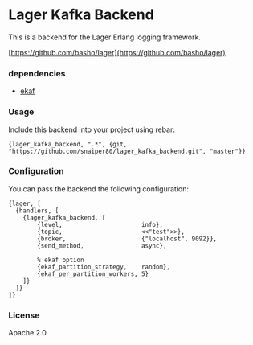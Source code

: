 # Lager Kafka Backend

This is a backend for the Lager Erlang logging framework.

[https://github.com/basho/lager](https://github.com/basho/lager)

### dependencies
- [ekaf](https://github.com/helpshift/ekaf)

### Usage

Include this backend into your project using rebar:

    {lager_kafka_backend, ".*", {git, "https://github.com/snaiper80/lager_kafka_backend.git", "master"}}

### Configuration

You can pass the backend the following configuration:

    {lager, [
      {handlers, [
        {lager_kafka_backend, [
            {level,                      info},
            {topic,                      <<"test">>},
            {broker,                     {"localhost", 9092}},
            {send_method,                async},

            % ekaf option
            {ekaf_partition_strategy,    random},
            {ekaf_per_partition_workers, 5}
        ]}
      ]}
    ]}

### License

Apache 2.0